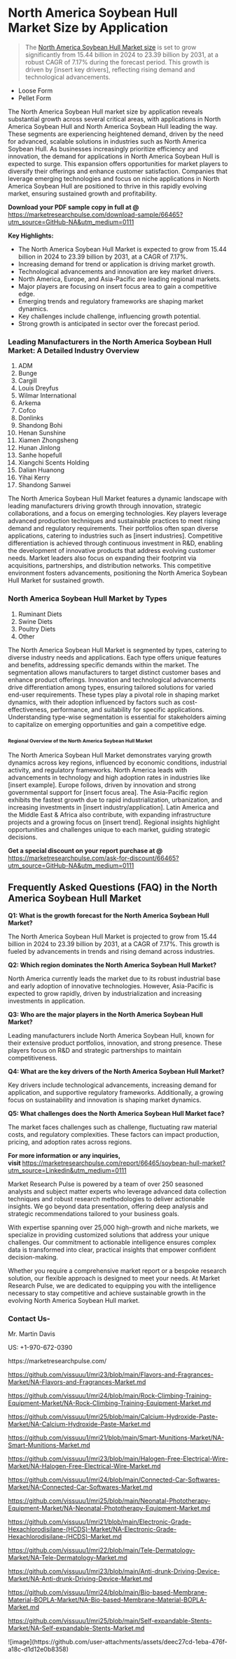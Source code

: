 <h1>North America Soybean Hull Market&nbsp;Size by Application</h1><blockquote><p>The <a href="https://marketresearchpulse.com/download-sample/66465?utm_source=GitHub-NA&amp;utm_medium=0111">North America Soybean Hull Market size</a> is set to grow significantly from 15.44 billion in 2024 to 23.39 billion by 2031, at a robust CAGR of 7.17% during the forecast period. This growth is driven by [insert key drivers], reflecting rising demand and technological advancements.</p></blockquote><ul><li>Loose Form<li> Pellet Form</li></ul><p>The North America Soybean Hull market size by application reveals substantial growth across several critical areas, with applications in North America Soybean Hull and North America Soybean Hull leading the way. These segments are experiencing heightened demand, driven by the need for advanced, scalable solutions in industries such as North America Soybean Hull. As businesses increasingly prioritize efficiency and innovation, the demand for applications in North America Soybean Hull is expected to surge. This expansion offers opportunities for market players to diversify their offerings and enhance customer satisfaction. Companies that leverage emerging technologies and focus on niche applications in North America Soybean Hull are positioned to thrive in this rapidly evolving market, ensuring sustained growth and profitability.</p><p><strong>Download your PDF sample copy in full at @ </strong><a href="https://marketresearchpulse.com/download-sample/66465?utm_source=GitHub-NA&amp;utm_medium=0111">https://marketresearchpulse.com/download-sample/66465?utm_source=GitHub-NA&amp;utm_medium=0111</a></p><p><strong>Key Highlights: </strong></p><ul><li>The North America Soybean Hull Market is expected to grow from 15.44 billion in 2024 to 23.39 billion by 2031, at a CAGR of 7.17%.</li><li>Increasing demand for trend or application is driving market growth.</li><li>Technological advancements and innovation are key market drivers.</li><li>North America, Europe, and Asia-Pacific are leading regional markets.</li><li>Major players are focusing on insert focus area to gain a competitive edge.</li><li>Emerging trends and regulatory frameworks are shaping market dynamics.</li><li>Key challenges include challenge, influencing growth potential.</li><li>Strong growth is anticipated in sector over the forecast period.</li></ul><h3>Leading Manufacturers in the North America Soybean Hull Market: A Detailed Industry Overview</h3><ol><li>ADM</li><li>Bunge</li><li>Cargill</li><li>Louis Dreyfus</li><li>Wilmar International</li><li>Arkema</li><li>Cofco</li><li>Donlinks</li><li>Shandong Bohi</li><li>Henan Sunshine</li><li>Xiamen Zhongsheng</li><li>Hunan Jinlong</li><li>Sanhe hopefull</li><li>Xiangchi Scents Holding</li><li>Dalian Huanong</li><li>Yihai Kerry</li><li>Shandong Sanwei</li></ol><div class="flex max-w-full flex-col flex-grow"><div class="min-h-8 text-message flex w-full flex-col items-end gap-2 whitespace-normal break-words [.text-message+&amp;]:mt-5" dir="auto" data-message-author-role="assistant" data-message-id="fd8432e4-4910-450d-b182-61b7bfb0a01f" data-message-model-slug="gpt-4o"><div class="flex w-full flex-col gap-1 empty:hidden first:pt-[3px]"><div class="markdown prose w-full break-words dark:prose-invert light"><p>The North America Soybean Hull Market features a dynamic landscape with leading manufacturers driving growth through innovation, strategic collaborations, and a focus on emerging technologies. Key players leverage advanced production techniques and sustainable practices to meet rising demand and regulatory requirements. Their portfolios often span diverse applications, catering to industries such as [insert industries]. Competitive differentiation is achieved through continuous investment in R&amp;D, enabling the development of innovative products that address evolving customer needs. Market leaders also focus on expanding their footprint via acquisitions, partnerships, and distribution networks. This competitive environment fosters advancements, positioning the North America Soybean Hull Market for sustained growth.</p></div></div></div></div><h3>North America Soybean Hull Market by Types</h3><ol><li>Ruminant Diets<li> Swine Diets<li> Poultry Diets<li> Other</li></ol><div class="flex max-w-full flex-col flex-grow"><div class="min-h-8 text-message flex w-full flex-col items-end gap-2 whitespace-normal break-words [.text-message+&amp;]:mt-5" dir="auto" data-message-author-role="assistant" data-message-id="084470be-0bb7-4664-bddf-5156b4f41249" data-message-model-slug="gpt-4o-mini"><div class="flex w-full flex-col gap-1 empty:hidden first:pt-[3px]"><div class="markdown prose w-full break-words dark:prose-invert light"><p>The North America Soybean Hull Market is segmented by types, catering to diverse industry needs and applications. Each type offers unique features and benefits, addressing specific demands within the market. The segmentation allows manufacturers to target distinct customer bases and enhance product offerings. Innovation and technological advancements drive differentiation among types, ensuring tailored solutions for varied end-user requirements. These types play a pivotal role in shaping market dynamics, with their adoption influenced by factors such as cost-effectiveness, performance, and suitability for specific applications. Understanding type-wise segmentation is essential for stakeholders aiming to capitalize on emerging opportunities and gain a competitive edge.</p></div></div></div></div><h3><span style="font-size: 11px;">Regional Overview of the North America Soybean Hull Market</span></h3><div class="flex max-w-full flex-col flex-grow"><div class="min-h-8 text-message flex w-full flex-col items-end gap-2 whitespace-normal break-words [.text-message+&amp;]:mt-5" dir="auto" data-message-author-role="assistant" data-message-id="e9038762-ce64-4e30-91c9-9bd413514231" data-message-model-slug="gpt-4o-mini"><div class="flex w-full flex-col gap-1 empty:hidden first:pt-[3px]"><div class="markdown prose w-full break-words dark:prose-invert light"><p>The North America Soybean Hull Market demonstrates varying growth dynamics across key regions, influenced by economic conditions, industrial activity, and regulatory frameworks. North America leads with advancements in technology and high adoption rates in industries like [insert example]. Europe follows, driven by innovation and strong governmental support for [insert focus area]. The Asia-Pacific region exhibits the fastest growth due to rapid industrialization, urbanization, and increasing investments in [insert industry/application]. Latin America and the Middle East &amp; Africa also contribute, with expanding infrastructure projects and a growing focus on [insert trend]. Regional insights highlight opportunities and challenges unique to each market, guiding strategic decisions.</p></div></div></div></div><p><strong>Get a special discount on your report purchase at @ </strong><a href="https://marketresearchpulse.com/ask-for-discount/66465?utm_source=GitHub-NA&amp;utm_medium=0111">https://marketresearchpulse.com/ask-for-discount/66465?utm_source=GitHub-NA&amp;utm_medium=0111</a></p><h2>Frequently Asked Questions (FAQ) in the North America Soybean Hull Market</h2><p><strong>Q1: What is the growth forecast for the North America Soybean Hull Market?</strong></p><p>The North America Soybean Hull Market is projected to grow from 15.44 billion in 2024 to 23.39 billion by 2031, at a CAGR of 7.17%. This growth is fueled by advancements in trends and rising demand across industries.</p><p><strong>Q2: Which region dominates the North America Soybean Hull Market?</strong></p><p>North America currently leads the market due to its robust industrial base and early adoption of innovative technologies. However, Asia-Pacific is expected to grow rapidly, driven by industrialization and increasing investments in application.</p><p><strong>Q3: Who are the major players in the North America Soybean Hull Market?</strong></p><p>Leading manufacturers include North America Soybean Hull, known for their extensive product portfolios, innovation, and strong presence. These players focus on R&amp;D and strategic partnerships to maintain competitiveness.</p><p><strong>Q4: What are the key drivers of the North America Soybean Hull Market?</strong></p><p>Key drivers include technological advancements, increasing demand for application, and supportive regulatory frameworks. Additionally, a growing focus on sustainability and innovation is shaping market dynamics.</p><p><strong>Q5: What challenges does the North America Soybean Hull Market face?</strong></p><p>The market faces challenges such as challenge, fluctuating raw material costs, and regulatory complexities. These factors can impact production, pricing, and adoption rates across regions.</p><p><strong>For more information or any inquiries, visit&nbsp;</strong><a href="https://marketresearchpulse.com/report/66465/soybean-hull-market?utm_source=Linkedin&utm_medium=0111">https://marketresearchpulse.com/report/66465/soybean-hull-market?utm_source=Linkedin&utm_medium=0111</a></p><p>Market Research Pulse is powered by a team of over 250 seasoned analysts and subject matter experts who leverage advanced data collection techniques and robust research methodologies to deliver actionable insights. We go beyond data presentation, offering deep analysis and strategic recommendations tailored to your business goals.</p><p>With expertise spanning over 25,000 high-growth and niche markets, we specialize in providing customized solutions that address your unique challenges. Our commitment to actionable intelligence ensures complex data is transformed into clear, practical insights that empower confident decision-making.</p><p>Whether you require a comprehensive market report or a bespoke research solution, our flexible approach is designed to meet your needs. At Market Research Pulse, we are dedicated to equipping you with the intelligence necessary to stay competitive and achieve sustainable growth in the evolving North America Soybean Hull market.</p><h3><strong>Contact Us-</strong></h3><p>Mr. Martin Davis</p><p>US: +1-970-672-0390</p><p>https://marketresearchpulse.com/</p><p><a href="https://github.com/vissuuu1/mri23/blob/main/Flavors-and-Fragrances-Market/NA-Flavors-and-Fragrances-Market.md">https://github.com/vissuuu1/mri23/blob/main/Flavors-and-Fragrances-Market/NA-Flavors-and-Fragrances-Market.md</a></p><p><a href="https://github.com/vissuuu1/mri24/blob/main/Rock-Climbing-Training-Equipment-Market/NA-Rock-Climbing-Training-Equipment-Market.md">https://github.com/vissuuu1/mri24/blob/main/Rock-Climbing-Training-Equipment-Market/NA-Rock-Climbing-Training-Equipment-Market.md</a></p><p><a href="https://github.com/vissuuu1/mri25/blob/main/Calcium-Hydroxide-Paste-Market/NA-Calcium-Hydroxide-Paste-Market.md">https://github.com/vissuuu1/mri25/blob/main/Calcium-Hydroxide-Paste-Market/NA-Calcium-Hydroxide-Paste-Market.md</a></p><p><a href="https://github.com/vissuuu1/mri21/blob/main/Smart-Munitions-Market/NA-Smart-Munitions-Market.md">https://github.com/vissuuu1/mri21/blob/main/Smart-Munitions-Market/NA-Smart-Munitions-Market.md</a></p><p><a href="https://github.com/vissuuu1/mri23/blob/main/Halogen-Free-Electrical-Wire-Market/NA-Halogen-Free-Electrical-Wire-Market.md">https://github.com/vissuuu1/mri23/blob/main/Halogen-Free-Electrical-Wire-Market/NA-Halogen-Free-Electrical-Wire-Market.md</a></p><p><a href="https://github.com/vissuuu1/mri24/blob/main/Connected-Car-Softwares-Market/NA-Connected-Car-Softwares-Market.md">https://github.com/vissuuu1/mri24/blob/main/Connected-Car-Softwares-Market/NA-Connected-Car-Softwares-Market.md</a></p><p><a href="https://github.com/vissuuu1/mri25/blob/main/Neonatal-Phototherapy-Equipment-Market/NA-Neonatal-Phototherapy-Equipment-Market.md">https://github.com/vissuuu1/mri25/blob/main/Neonatal-Phototherapy-Equipment-Market/NA-Neonatal-Phototherapy-Equipment-Market.md</a></p><p><a href="https://github.com/vissuuu1/mri21/blob/main/Electronic-Grade-Hexachlorodisilane-(HCDS)-Market/NA-Electronic-Grade-Hexachlorodisilane-(HCDS)-Market.md">https://github.com/vissuuu1/mri21/blob/main/Electronic-Grade-Hexachlorodisilane-(HCDS)-Market/NA-Electronic-Grade-Hexachlorodisilane-(HCDS)-Market.md</a></p><p><a href="https://github.com/vissuuu1/mri22/blob/main/Tele-Dermatology-Market/NA-Tele-Dermatology-Market.md">https://github.com/vissuuu1/mri22/blob/main/Tele-Dermatology-Market/NA-Tele-Dermatology-Market.md</a></p><p><a href="https://github.com/vissuuu1/mri23/blob/main/Anti-drunk-Driving-Device-Market/NA-Anti-drunk-Driving-Device-Market.md">https://github.com/vissuuu1/mri23/blob/main/Anti-drunk-Driving-Device-Market/NA-Anti-drunk-Driving-Device-Market.md</a></p><p><a href="https://github.com/vissuuu1/mri24/blob/main/Bio-based-Membrane-Material-BOPLA-Market/NA-Bio-based-Membrane-Material-BOPLA-Market.md">https://github.com/vissuuu1/mri24/blob/main/Bio-based-Membrane-Material-BOPLA-Market/NA-Bio-based-Membrane-Material-BOPLA-Market.md</a></p><p><a href="https://github.com/vissuuu1/mri25/blob/main/Self-expandable-Stents-Market/NA-Self-expandable-Stents-Market.md">https://github.com/vissuuu1/mri25/blob/main/Self-expandable-Stents-Market/NA-Self-expandable-Stents-Market.md</a></p>
![image](https://github.com/user-attachments/assets/deec27cd-1eba-476f-a18c-d1d12e0b8358)
